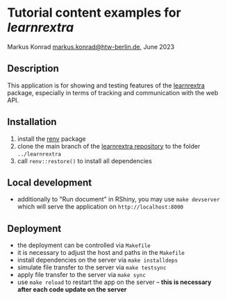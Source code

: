 # Tutorial content examples for *learnrextra*

Markus Konrad <markus.konrad@htw-berlin.de>, June 2023

## Description

This application is for showing and testing features of the
[learnrextra](https://github.com/IFAFMultiLA/learnrextra) package, especially in terms of tracking and
communication with the web API.

## Installation

1. install the [renv](https://rstudio.github.io/renv/index.html) package
2. clone the main branch of the [learnrextra repository](https://github.com/IFAFMultiLA/learnrextra) to the folder
   `../learnrextra`
3. call `renv::restore()` to install all dependencies

## Local development

- additionally to "Run document" in RShiny, you may use `make devserver` which will serve the application on
  `http://localhost:8000`

## Deployment

- the deployment can be controlled via `Makefile`
- it is necessary to adjust the host and paths in the `Makefile`
- install dependencies on the server via `make installdeps`
- simulate file transfer to the server via `make testsync`
- apply file transfer to the server via `make sync`
- use `make reload` to restart the app on the server – **this is necessary after each code update on the server**
